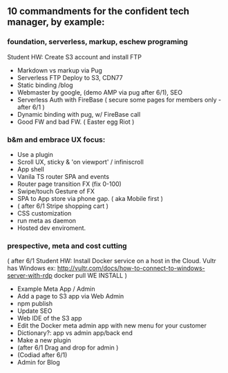 
## 10 commandments for the confident tech manager, by example:

### foundation, serverless, markup, eschew programing 
Student HW: Create S3 account and install FTP
- Markdown vs markup via Pug
- Serverless FTP Deploy to S3, CDN77
- Static binding /blog
- Webmaster by google, (demo AMP via pug after 6/1), SEO
- Serverless Auth with FireBase ( secure some pages for members only - after 6/1 )
- Dynamic binding with pug, w/ FireBase call
- Good FW and bad FW. ( Easter egg Riot )

### b&m and embrace UX focus:
- Use a plugin
- Scroll UX, sticky & 'on viewport' / infiniscroll
- App shell
- Vanila TS router SPA and events
- Router page transition FX
(fix 0-100)
- Swipe/touch Gesture of FX
- SPA to App store via phone gap. ( aka Mobile first )
-  ( after 6/1 Stripe shopping cart )
- CSS customization
- run meta as daemon
- Hosted dev enviroment.

### prespective, meta and cost cutting
( after 6/1 
Student HW: Install Docker service on a host in the Cloud. Vultr has Windows
 ex: http://vultr.com/docs/how-to-connect-to-windows-server-with-rdp
 docker pull
 WE INSTALL
)
- Example Meta App / Admin
- Add a page to S3 app via Web Admin
- npm publish
- Update SEO
- Web IDE of the S3 app
- Edit the Docker meta admin app with new menu for your customer
- Dictionary?: app vs admin app/back end 
- Make a new plugin
- (after 6/1 Drag and drop for admin )
- (Codiad after 6/1)
- Admin for Blog 
